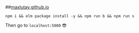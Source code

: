 ##[maxlutay.github.io](https://maxlutay.github.io)


`npm i && elm package install -y && npm run b && npm run s`

Then go to `localhost:5000` :sunglasses:
